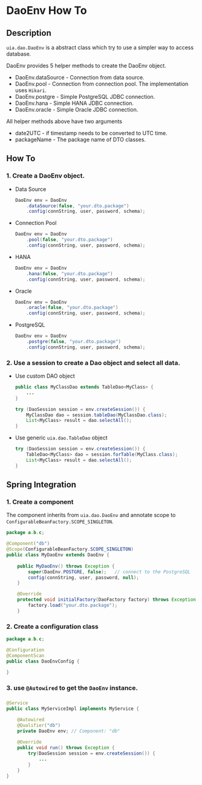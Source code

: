 DaoEnv How To
================

## Description

`uia.dao.DaoEnv` is a abstract class which try to use a simpler way to access database.

DaoEnv provides 5 helper methods to create the DaoEnv object. 
* DaoEnv.dataSource - Connection from data source.
* DaoEnv.pool - Connection from connection pool. The implementation uses `Hikari`.
* DaoEnv.postgre - Simple PostgreSQL JDBC connection.
* DaoEnv.hana - Simple HANA JDBC connection.
* DaoEnv.oracle - Simple Oracle JDBC connection.

All helper methods above have two arguments
* date2UTC - if timestamp needs to be converted to UTC time.
* packageName - The package name of DTO classes.
  

## How To

### 1. Create a DaoEnv object.
* Data Source

    ```java
    DaoEnv env = DaoEnv
        .dataSource(false, "your.dto.package")
        .config(connString, user, password, schema);
    ```

* Connection Pool

    ```java
    DaoEnv env = DaoEnv
        .pool(false, "your.dto.package")
        .config(connString, user, password, schema);
    ```

* HANA

    ```java
    DaoEnv env = DaoEnv
        .hana(false, "your.dto.package")
        .config(connString, user, password, schema);
    ```

* Oracle

    ```java
    DaoEnv env = DaoEnv
        .oracle(false, "your.dto.package")
        .config(connString, user, password, schema);
    ```

* PostgreSQL

    ```java
    DaoEnv env = DaoEnv
        .postgre(false, "your.dto.package")
        .config(connString, user, password, schema);
    ```

### 2. Use a session to create a Dao object and select all data.
* Use custom DAO object

    ```java
    public class MyClassDao extends TableDao<MyClass> {
        ...
    }
    ```

    ```java
    try (DaoSession session = env.createSession()) {
        MyClassDao dao = session.tableDao(MyClassDao.class);
        List<MyClass> result = dao.selectAll();
    }
    ```

* Use generic `uia.dao.TableDao` object

    ```java
    try (DaoSession session = env.createSession()) {
        TableDao<MyClass> dao = session.forTable(MyClass.class);
        List<MyClass> result = dao.selectAll();
    }
    ```

## Spring Integration

### 1. Create a component 

The component inherits from `uia.dao.DaoEnv` and annotate scope to `ConfigurableBeanFactory.SCOPE_SINGLETON`.

```java
package a.b.c;

@Component("db")
@Scope(ConfigurableBeanFactory.SCOPE_SINGLETON)
public class MyDaoEnv extends DaoEnv {
	
	public MyDaoEnv() throws Exception {
		super(DaoEnv.POSTGRE, false);   // connect to the PostgreSQL
		config(connString, user, password, null);
	}

	@Override
	protected void initialFactory(DaoFactory factory) throws Exception {
		factory.load("your.dto.package");
	}

```

### 2. Create a configuration class

```java
package a.b.c;

@Configuration
@ComponentScan
public class DaoEnvConfig {
	
}
```


### 3. use `@Autowired` to get the `DaoEnv` instance.
###
```java
@Service
public class MyServiceImpl implements MyService {

	@Autowired
	@Qualifier("db")
	private DaoEnv env; // Component: "db" 
	
	@Override
	public void run() throws Exception {
		try(DaoSession session = env.createSession()) {
			...
		}
	}
}
```
